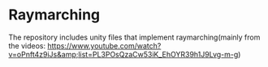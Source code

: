 # Raymarching
The repository includes unity files that implement raymarching(mainly from the videos: https://www.youtube.com/watch?v=oPnft4z9iJs&amp;list=PL3POsQzaCw53iK_EhOYR39h1J9Lvg-m-g) 
